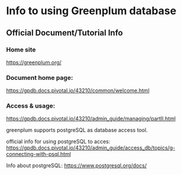 # Info to using Greenplum database
## Official Document/Tutorial Info
### Home site
  https://greenplum.org/
### Document home page:
  https://gpdb.docs.pivotal.io/43210/common/welcome.html

### Access & usage:
  https://gpdb.docs.pivotal.io/43210/admin_guide/managing/partII.html
  
  greenplum supports postgreSQL as database access tool.
  
  official info for using postgreSQL to acces: https://gpdb.docs.pivotal.io/43210/admin_guide/access_db/topics/g-connecting-with-psql.html
  
  Info about postgreSQL: https://www.postgresql.org/docs/
